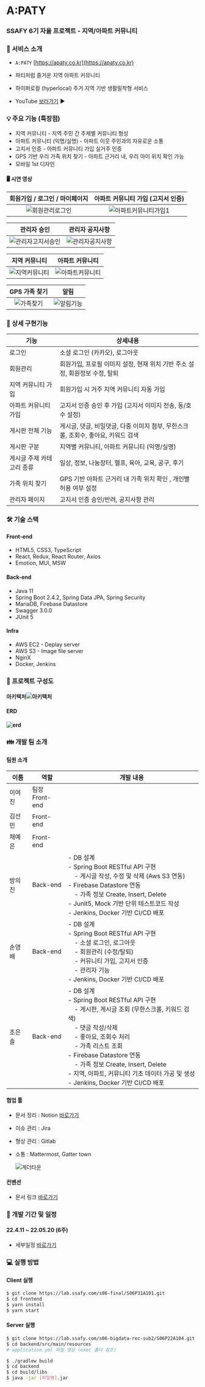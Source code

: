 

# A:PATY 

### SSAFY 6기 자율 프로젝트 - 지역/아파트 커뮤니티 
  
  
  
### 💁 서비스 소개

- ``A:PATY``  [https://apaty.co.kr](https://apaty.co.kr)

- 파티처럼 즐거운 지역 아파트 커뮤니티
- 하이퍼로컬 (hyperlocal)  주거 지역 기반 생활밀착형 서비스

- YouTube [보러가기](https://www.youtube.com/watch?v=e4ePun0enB4&feature=youtu.be)  ▶
  
  
  
### 💡 주요 기능 (특장점)

- 지역 커뮤니티  -  지역 주민 간 주제별 커뮤니티 형성
- 아파트 커뮤니티 (익명/실명)  -  아파트 이웃 주민과의 자유로운 소통
- 고지서 인증  -  아파트 커뮤니티 가입 실거주 인증
- GPS 기반 우리 가족 위치 찾기  -  아파트 근거리 내, 우리 아이 위치 확인 가능
- 모바일 1st 디자인 
  
  
  
#### :desktop_computer:  시연 영상

|                회원가입 / 로그인 / 마이페이지                |              아파트 커뮤니티 가입 (고지서 인증)              |
| :----------------------------------------------------------: | :----------------------------------------------------------: |
| ![회원관리로그인](https://user-images.githubusercontent.com/12628688/169336165-b3a4d472-add0-4786-955b-5e5edbe45ecc.gif) | ![아파트커뮤니티가입1](https://user-images.githubusercontent.com/12628688/169361589-3c062715-9e99-4150-ab3c-c040964c9cd3.gif) |




|                         관리자 승인                          |                       관리자 공지사항                        |
| :----------------------------------------------------------: | :----------------------------------------------------------: |
| ![관리자고지서승인](https://user-images.githubusercontent.com/12628688/169324761-7b550ca1-a641-4310-9fb2-090e98ad900f.gif) | ![관리자공지사항](https://user-images.githubusercontent.com/12628688/169324816-a40e36ae-d678-428a-a0e6-11d659558efd.gif) |



|                        지역 커뮤니티                         |                       아파트 커뮤니티                        |
| :----------------------------------------------------------: | :----------------------------------------------------------: |
| ![지역커뮤니티](https://user-images.githubusercontent.com/12628688/169355213-8c12f4fc-0741-4850-9d10-015aef0dfe0b.gif) | ![아파트커뮤니티](https://user-images.githubusercontent.com/12628688/169337868-622bba79-d02e-4228-990c-d8685ebecce6.gif) |



|                        GPS 가족 찾기                         |                             알림                             |
| :----------------------------------------------------------: | :----------------------------------------------------------: |
| ![가족찾기](https://user-images.githubusercontent.com/12628688/169323995-80443b76-eced-491d-b7a5-7c23aafc46ae.gif) | ![알림기능](https://user-images.githubusercontent.com/12628688/169357652-040aca20-6d66-4718-bce0-75064aa75293.gif) |

  
   
  
### 🎈 상세 구현기능

| 기능                      | 상세내용                                                     |
| ------------------------- | ------------------------------------------------------------ |
| 로그인                    | 소셜 로그인 (카카오), 로그아웃                               |
| 회원관리                  | 회원가입, 프로필 이미지 설정, 현재 위치 기반 주소 설정, 회원정보 수정, 탈퇴 |
| 지역 커뮤니티 가입        | 회원가입 시 거주 지역 커뮤니티 자동 가입                     |
| 아파트 커뮤니티 가입      | 고지서 인증 승인 후 가입 (고지서 이미지 전송, 동/호수 설정)  |
| 게시판 전체 기능          | 게시글, 댓글, 비밀댓글, 다중 이미지 첨부, 무한스크롤, 조회수, 좋아요, 키워드 검색 |
| 게시판 구분               | 지역별 커뮤니티, 아파트 커뮤니티 (익명/실명)                 |
| 게시글 주제 카테고리 종류 | 일상, 정보, 나눔장터, 헬프, 육아, 교육, 공구, 후기           |
| 가족 위치 찾기            | GPS 기반 아파트 근거리 내 가족 위치 확인 , 개인별 허용 여부 설정 |
| 관리자 페이지             | 고지서 인증 승인/반려, 공지사항 관리                         |

  
  
  

### 🛠 기술 스택
  
#### Front-end

- HTML5, CSS3, TypeScript
- React, Redux, React Router, Axios
- Emotion, MUI, MSW
  
#### Back-end

- Java 11
- Spring Boot 2.4.2, Spring Data JPA, Spring Security
- MariaDB, Firebase Datastore
- Swagger 3.0.0
- JUnit 5
  
#### Infra

- AWS EC2 - Deplay server
- AWS S3  - Image file server
- NginX
- Docker, Jenkins

  
    
  
### 📂 프로젝트 구성도

#### 아키텍처![아키텍처](https://user-images.githubusercontent.com/12628688/169325492-a69b07d3-824b-46eb-8e9f-85164d22ae5f.JPG)

#### ERD

#### ![erd](https://user-images.githubusercontent.com/12628688/169325785-5d6bc3e3-b72f-4c41-8079-8627813e52c9.JPG)

  
  
### 👪 개발 팀 소개
  
#### 팀원 소개

| 이름   | 역할                | 개발 내용                                                    |
| ------ | ------------------- | ------------------------------------------------------------ |
| 이여진 | 팀장<br />Front-end |                                                              |
| 김선민 | Front-end           |                                                              |
| 채예은 | Front-end           |                                                              |
| 방의진 | Back-end            | - DB 설계<br/>- Spring Boot RESTful API 구현<br/>&nbsp;&nbsp;&nbsp;&nbsp;- 게시글 작성, 수정 및 삭제 (Aws S3 연동)<br/>- Firebase Datastore 연동<br/>&nbsp;&nbsp;&nbsp;&nbsp;- 가족 정보 Create, Insert, Delete<br/>- Junit5, Mock 기반 단위 테스트코드 작성<br/>- Jenkins, Docker 기반 CI/CD 배포 |
| 손영배 | Back-end            | - DB 설계<br/>- Spring Boot RESTful API 구현<br/>&nbsp;&nbsp;&nbsp;&nbsp;- 소셜 로그인, 로그아웃<br/>&nbsp;&nbsp;&nbsp;&nbsp;- 회원관리 (수정/탈퇴)<br/>&nbsp;&nbsp;&nbsp;&nbsp;- 커뮤니티 가입, 고지서 인증<br/>&nbsp;&nbsp;&nbsp;&nbsp;- 관리자 기능<br/>- Jenkins, Docker 기반 CI/CD 배포 |
| 조은솔 | Back-end            | - DB 설계<br/>- Spring Boot RESTful API 구현<br/>&nbsp;&nbsp;&nbsp;&nbsp;- 게시판, 게시글 조회 (무한스크롤, 키워드 검색)<br/>	&nbsp;&nbsp;&nbsp;&nbsp;- 댓글 작성/삭제<br/>&nbsp;&nbsp;&nbsp;&nbsp;- 좋아요, 조회수 처리<br/>&nbsp;&nbsp;&nbsp;&nbsp;- 가족 리스트 조회<br/>- Firebase Datastore 연동<br/>&nbsp;&nbsp;&nbsp;&nbsp;- 가족 정보 Create, Insert, Delete<br/>- 지역, 아파트, 커뮤니티 기초 데이터 가공 및 생성<br/>- Jenkins, Docker 기반 CI/CD 배포 |

  
  
#### 협업 툴

- 문서 정리 : Notion  [바로가기](https://www.notion.so/27bd1dcf1319422481c0f2b3b1562ecb)
- 이슈 관리 : Jira
- 형상 관리 : Gitlab
- 소통 : Mattermost, Gatter town

  ![게더타운](https://user-images.githubusercontent.com/12628688/169325187-430004a5-6c15-4a58-bf64-8315e0fde128.gif)

   
#### 컨벤션 

- 문서 링크   [바로가기](https://www.notion.so/Convention-61d6404cc0d0424296e57cec6def1b87)

  
  
### 📅 개발 기간 및 일정

####   22.4.11 ~ 22.05.20 (6주)

- 세부일정   [바로가기](https://www.notion.so/cbc32e6dd51d4db1aa65e1b4b4e5e110)

  
  
  

### 💻 실행 방법
  
#### Client 실행

```bash
$ git clone https://lab.ssafy.com/s06-final/S06P31A101.git
$ cd frontend
$ yarn install
$ yarn start
```
  
#### Server 실행
  
```bash
$ git clone https://lab.ssafy.com/s06-bigdata-rec-sub2/S06P22A104.git
$ cd backend/src/main/resources
# application.yml 파일 생성 (exec 폴더 참조)

$ ./gradlew build
$ cd backend
$ cd build/libs
$ java -jar [파일명].jar
```
  
